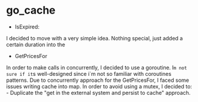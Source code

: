 # go_cache

- IsExpired:

I decided to move with a very simple idea. Nothing special, just added a certain duration into the 

-  GetPricesFor

In order to make calls in concurrently, I decided to use a goroutine. I`m not sure if it`s well-designed since i`m not so familiar with coroutines patterns.
Due to concurrently approach for the GetPricesFor, I faced some issues writing cache into map. In order to avoid using a mutex, I decided to:
    - Duplicate the "get in the external system and persist to cache" approach.